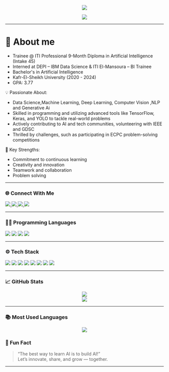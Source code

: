 <p align="center">
  <img src="https://capsule-render.vercel.app/api?type=waving&color=0:0000FF,100:0000FF&height=250&section=header&text=Hi👋%20I'm%20Sara%20Gamil!&fontSize=40&fontAlignY=40&animation=fadeIn&fontColor=808080" />
</p>


<p align="center">
  <img src="https://readme-typing-svg.demolab.com?font=Fira+Code&size=22&pause=1000&center=true&vCenter=true&width=600&height=45&lines=AI+Developer+%7C+Deep+Learning+Specialist;Data+Science+Explorer+%7C+NLP+%26+CV+Enthusiast;Power+BI+%7C+EDA+%7C+Model+Deployment;Open+to+collaborations+and+learning!" />
</p>

---
# 🌟 **About me**
  - Trainee @ ITI Professional 9-Month Diploma in Artificial Intelligence (Intake 45)
  - Interned at DEPI – IBM Data Science & ITI El-Mansoura – BI Trainee
  - Bachelor's in Artificial Intelligence
  - Kafr-El-Sheikh University (2020 - 2024)
  - GPA: 3.77



💡 Passionate About:

 - Data Science,Machine Learning, Deep Learning, Computer Vision ,NLP and Generative Ai
 - Skilled in programming and utilizing advanced tools like TensorFlow, Keras, and YOLO to tackle real-world problems
 - Actively contributing to AI and tech communities, volunteering with IEEE and GDSC
 - Thrilled by challenges, such as participating in ECPC problem-solving competitions


🌟 Key Strengths:

-  Commitment to continuous learning
-  Creativity and innovation
-  Teamwork and collaboration
-  Problem solving
  
---

### 🌐 Connect With Me

<p align="left">
  <a href="mailto:sgamil677@gmail.com">
    <img src="https://img.shields.io/badge/Gmail-D14836?style=for-the-badge&logo=gmail&logoColor=white" />
  </a>
  <a href="https://www.linkedin.com/in/sara-gamil-7b443a223/" target="_blank">
    <img src="https://img.shields.io/badge/LinkedIn-0077B5?style=for-the-badge&logo=linkedin&logoColor=white" />
  </a>
  <a href="https://github.com/saragamilmohamed" target="_blank">
    <img src="https://img.shields.io/badge/GitHub-181717?style=for-the-badge&logo=github&logoColor=white" />
  </a>
  <a href="https://www.kaggle.com/saragamilmohamed" target="_blank">
    <img src="https://img.shields.io/badge/Kaggle-20BEFF?style=for-the-badge&logo=kaggle&logoColor=white" />
  </a>
</p>

---
### 👨‍💻 Programming Languages

<p align="left">
  <img src="https://img.shields.io/badge/Python-3776AB?style=for-the-badge&logo=python&logoColor=white" />
  <img src="https://img.shields.io/badge/C++-00599C?style=for-the-badge&logo=c%2b%2b&logoColor=white" />
  <img src="https://img.shields.io/badge/C-555555?style=for-the-badge&logo=c&logoColor=white" />
  <img src="https://img.shields.io/badge/SQL-4479A1?style=for-the-badge&logo=mysql&logoColor=white" />
</p>

---

### ⚙️ Tech Stack

<p align="left">
  <img src="https://img.shields.io/badge/Python-3776AB?style=for-the-badge&logo=python&logoColor=white"/>
  <img src="https://img.shields.io/badge/TensorFlow-FF6F00?style=for-the-badge&logo=tensorflow&logoColor=white"/>
  <img src="https://img.shields.io/badge/Keras-D00000?style=for-the-badge&logo=keras&logoColor=white"/>
  <img src="https://img.shields.io/badge/Scikit--Learn-F7931E?style=for-the-badge&logo=scikit-learn&logoColor=white"/>
  <img src="https://img.shields.io/badge/Pandas-150458?style=for-the-badge&logo=pandas"/>
  <img src="https://img.shields.io/badge/PowerBI-F2C811?style=for-the-badge&logo=powerbi&logoColor=black"/>
  <img src="https://img.shields.io/badge/SQL-005C84?style=for-the-badge&logo=postgresql&logoColor=white"/>
  <img src="https://img.shields.io/badge/Tableau-E97627?style=for-the-badge&logo=tableau&logoColor=white"/>
</p>

---

### 📈 GitHub Stats

<p align="center">
  <img src="https://github-readme-stats.vercel.app/api?username=saragamilmohamed&show_icons=true&theme=radical" />
  <br/>
  <img src="https://github-readme-streak-stats.herokuapp.com/?user=saragamilmohamed&theme=radical" />
</p>

---
### 📚 Most Used Languages

<p align="center">
  <img src="https://github-readme-stats.vercel.app/api/top-langs/?username=saragamilmohamed&layout=compact&theme=radical&langs_count=8" />
</p>

### 💬 Fun Fact

> “The best way to learn AI is to build AI!”  
> Let’s innovate, share, and grow — together.

---

